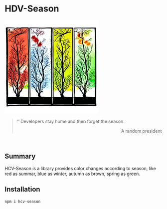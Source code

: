 # HDV-Season

<img src="img/logo.png" width="300px">

<blockquote>
    <p>
        ‘‘ Developers stay home and then forget the season.
    </p>
    <p align="right">
        A random president
    </p>
</blockquote>
<br>

## Summary
HCV-Season is a library provides color changes according to season, like red as summar, blue as winter, autumn as brown, spring as green. 

## Installation
```
npm i hcv-season
```